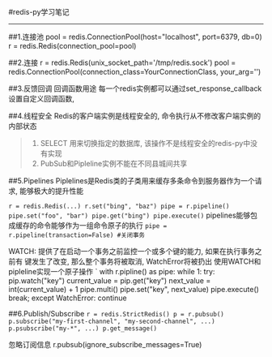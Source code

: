 #redis-py学习笔记
***
##1.连接池
pool = redis.ConnectionPool(host="localhost", port=6379, db=0)
r = redis.Redis(connection_pool=pool)

##2.连接
r = redis.Redis(unix_socket_path='/tmp/redis.sock')
pool = redis.ConnectionPool(connection_class=YourConnectionClass, your_arg='')

##3.反馈回调 回调函数用途
每一个redis实例都可以通过set_response_callback设置自定义回调函数, 

##4.线程安全
Redis的客户端实例是线程安全的, 命令执行从不修改客户端实例的内部状态

>1. SELECT 用来切换指定的数据库, 该操作不是线程安全的redis-py中没有实现
>2. PubSub和Pipleline实例不能在不同县城间共享

##5.Pipelines
Piplelines是Redis类的子类用来缓存多条命令到服务器作为一个请求, 能够极大的提升性能

`
    r = redis.Redis(...)
    r.set("bing", "baz")
    pipe = r.pipeline()
    pipe.set("foo", "bar")
    pipe.get("bing")
    pipe.execute()
`
pipelines能够包成缓存的命令能够作为一组命令原子的执行
`
    pipe = r.pipeline(transaction=False) #关闭事务
`

WATCH: 提供了在启动一个事务之前监控一个或多个键的能力, 如果在执行事务之前有
    键发生了改变, 那么整个事务将被取消, WatchError将被扔出
使用WATCH和pipleline实现一个原子操作
`
    with r.pipline() as pipe:
        while 1:
            try:
                pip.watch("key")
                current_value = pip.get("key")
                next_value = int(current_value) + 1
                pipe.multi()
                pipe.set("key", next_value)
                pipe.execute()
                break;
            except WatchError:
                continue

##6.Publish/Subscribe
`
    r = redis.StrictRedis()
    p = r.pubsub()
    p.subscribe("my-first-channel", "my-second-channel", ...)
    p.psubscribe("my-*", ...)
    p.get_message()
`

忽略订阅信息
r.pubsub(ignore_subscribe_messages=True)


